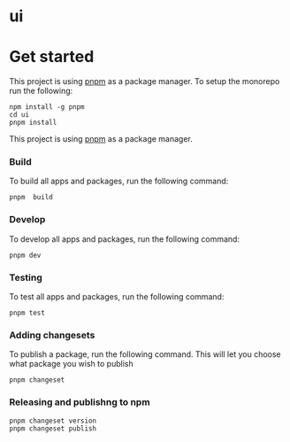 # ui

# Get started

This project is using [pnpm](https://pnpm.io/) as a package manager. To setup the monorepo run the following:

```
npm install -g pnpm
cd ui
pnpm install
```

This project is using [pnpm](https://pnpm.io/) as a package manager.

### Build

To build all apps and packages, run the following command:

```
pnpm  build
```

### Develop

To develop all apps and packages, run the following command:

```
pnpm dev
```

### Testing

To test all apps and packages, run the following command:

```
pnpm test
```

### Adding changesets

To publish a package, run the following command. This will let you choose what package you wish to publish

```
pnpm changeset
```

### Releasing and publishng to npm

```
pnpm changeset version
pnpm changeset publish
```
